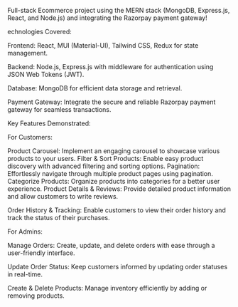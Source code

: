 Full-stack Ecommerce project using the MERN stack (MongoDB, Express.js, React, and Node.js) and integrating the Razorpay payment gateway!

echnologies Covered:

Frontend: React, MUI (Material-UI), Tailwind CSS, Redux for state management.

Backend: Node.js, Express.js with middleware for authentication using JSON Web Tokens (JWT).

Database: MongoDB for efficient data storage and retrieval.

Payment Gateway: Integrate the secure and reliable Razorpay payment gateway for seamless transactions.

Key Features Demonstrated:

For Customers:

Product Carousel: Implement an engaging carousel to showcase various products to your users.
Filter & Sort Products: Enable easy product discovery with advanced filtering and sorting options.
Pagination: Effortlessly navigate through multiple product pages using pagination.
Categorize Products: Organize products into categories for a better user experience.
Product Details & Reviews: Provide detailed product information and allow customers to write reviews.

Order History & Tracking: Enable customers to view their order history and track the status of their purchases.

For Admins:

Manage Orders: Create, update, and delete orders with ease through a user-friendly interface.

Update Order Status: Keep customers informed by updating order statuses in real-time.

Create & Delete Products: Manage inventory efficiently by adding or removing products.
